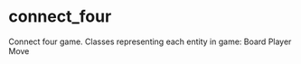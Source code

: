 # connect_four

Connect four game. 
Classes representing each entity in game: 
  Board
  Player
  Move 
